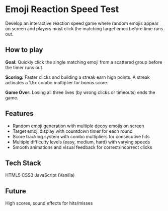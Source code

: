 # Emoji Reaction Speed Test

Develop an interactive reaction speed game where random emojis appear on screen and players must click the matching target emoji before time runs out. 

## How to play

**Goal:** Quickly click the single matching emoji from a scattered group before the timer runs out.

**Scoring:** Faster clicks and building a streak earn high points. A streak activates a 1.5x combo multiplier for bonus score.

**Game Over:** Losing all three lives (by wrong clicks or timeouts) ends the game.

## Features

- Random emoji generation with multiple decoy emojis on screen
- Target emoji display with countdown timer for each round
- Score tracking system with combo multipliers for consecutive hits
- Multiple difficulty levels (easy, medium, hard) with varying speeds
- Smooth animations and visual feedback for correct/incorrect clicks

## Tech Stack

HTML5
CSS3
JavaScript (Vanilla)

## Future
High scores, sound effects for hits/misses
